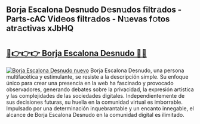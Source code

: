## Borja Escalona Desnudo D𝚎sn𝚞dos filtr𝚊dos - Parts-cAC Vid𝚎os filtr𝚊dos - N𝚞evas f𝚘tos atr𝚊ctivas xJbHQ

# <h2><a href="http://mba01ux.tromn.icu/?c=Borja+Escalona+Desnudo">🔗👉👉👉 Borja Escalona Desnudo 🔗🔗</a></h2>

[![Borja Escalona Desnudo nuevo](https://i.imgur.com/pEAQMta.gif)](http://mba01ux.tromn.icu/?c=Borja+Escalona+Desnudo)
Borja Escalona Desnudo, una persona multifacética y estimulante, se resiste a la descripción simple. Su enfoque único para crear una presencia en la web ha fascinado y provocado observadores, generando debates sobre la privacidad, la expresión artística y las complejidades de las sociedades digitales. Independientemente de sus decisiones futuras, su huella en la comunidad virtual es imborrable. Impulsado por una determinación inquebrantable y un encanto innegable, el alcance de Borja Escalona Desnudo en la comunidad digital es ilimitado.
